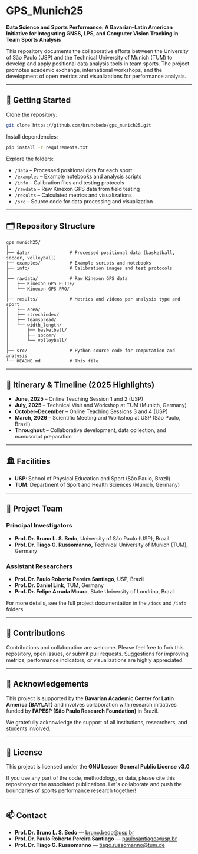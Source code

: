# GPS_Munich25

**Data Science and Sports Performance: A Bavarian–Latin American Initiative for Integrating GNSS, LPS, and Computer Vision Tracking in Team Sports Analysis**

This repository documents the collaborative efforts between the University of São Paulo (USP) and the Technical University of Munich (TUM) to develop and apply positional data analysis tools in team sports. The project promotes academic exchange, international workshops, and the development of open metrics and visualizations for performance analysis.

---

## 🚀 Getting Started

Clone the repository:
```bash
git clone https://github.com/brunobedo/gps_munich25.git
````

Install dependencies:

```bash
pip install -r requirements.txt
```

Explore the folders:

* `/data` – Processed positional data for each sport
* `/examples` – Example notebooks and analysis scripts
* `/info` – Calibration files and testing protocols
* `/rawdata` – Raw Kinexon GPS data from field testing
* `/results` – Calculated metrics and visualizations
* `/src` – Source code for data processing and visualization

---

## 🗂 Repository Structure

```
gps_munich25/
│
├── data/               # Processed positional data (basketball, soccer, volleyball)
├── examples/           # Example scripts and notebooks
├── info/               # Calibration images and test protocols
│
├── rawdata/            # Raw Kinexon GPS data
│   ├── Kinexon GPS ELITE/
│   └── Kinexon GPS PRO/
│
├── results/            # Metrics and videos per analysis type and sport
│   ├── area/
│   ├── strechindex/
│   ├── teamspread/
│   └── width_length/
│       ├── basketball/
│       ├── soccer/
│       └── volleyball/
│
├── src/                # Python source code for computation and analysis
└── README.md           # This file
```

---

## 📅 Itinerary & Timeline (2025 Highlights)

* **June, 2025** – Online Teaching Session 1 and 2 (USP)
* **July, 2025** – Technical Visit and Workshop at TUM (Munich, Germany)
* **October–December** – Online Teaching Sessions 3 and 4 (USP)
* **March, 2026** – Scientific Meeting and Workshop at USP (São Paulo, Brazil)
* **Throughout** – Collaborative development, data collection, and manuscript preparation

---

## 🏛 Facilities

* **USP**: School of Physical Education and Sport (São Paulo, Brazil)
* **TUM**: Department of Sport and Health Sciences (Munich, Germany)

---

## 👥 Project Team

### Principal Investigators

* **Prof. Dr. Bruno L. S. Bedo**, University of São Paulo (USP), Brazil
* **Prof. Dr. Tiago G. Russomanno**, Technical University of Munich (TUM), Germany

### Assistant Researchers

* **Prof. Dr. Paulo Roberto Pereira Santiago**, USP, Brazil
* **Prof. Dr. Daniel Link**, TUM, Germany
* **Prof. Dr. Felipe Arruda Moura**, State University of Londrina, Brazil

For more details, see the full project documentation in the `/docs` and `/info` folders.

---

## 🤝 Contributions

Contributions and collaboration are welcome. Please feel free to fork this repository, open issues, or submit pull requests. Suggestions for improving metrics, performance indicators, or visualizations are highly appreciated.

---

## 🙏 Acknowledgements

This project is supported by the **Bavarian Academic Center for Latin America (BAYLAT)** and involves collaboration with research initiatives funded by **FAPESP (São Paulo Research Foundation)** in Brazil.

We gratefully acknowledge the support of all institutions, researchers, and students involved.

---

## 📄 License

This project is licensed under the **GNU Lesser General Public License v3.0**.

If you use any part of the code, methodology, or data, please cite this repository or the associated publications. Let's collaborate and push the boundaries of sports performance research together!

---

## 📫 Contact
* **Prof. Dr. Bruno L. S. Bedo** — [bruno.bedo@usp.br](mailto:bruno.bedo@usp.br)
* **Prof. Dr. Paulo Roberto Pereira Santiago** — [paulosantiago@usp.br](mailto:paulosantiago@usp.br)
* **Prof. Dr. Tiago G. Russomanno** — [tiago.russomanno@tum.de](mailto:tiago.russomanno@tum.de)

```

